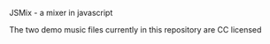 JSMix - a mixer in javascript


The two demo music files currently in this repository are CC licensed

